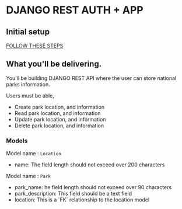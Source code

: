 
# DJANGO REST AUTH + APP

## Initial setup
[FOLLOW THESE STEPS](https://git.generalassemb.ly/SEIR-224/DJANGO-SETUP/blob/master/README.md)

## What you'll be delivering. 
You'll be building DJANGO REST API where the user can store national parks information.  

Users must be able,
 - Create park location, and information
 - Read park location, and information
 - Update park location, and information
 - Delete park location, and information

### Models

Model name : `Location`
<ul>
 <li>name: The field length should not exceed over 200 characters</li>
</ul>

Model name : `Park`
<ul>
 <li>park_name: he field length should not exceed over 90 characters</li>
 <li>park_description: This field should be a text field</li>
 <li>location: This is a `FK` relationship to the location model</li>
</ul>

